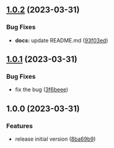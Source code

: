 ## [1.0.2](https://github.com/haru52/convertflac/compare/v1.0.1...v1.0.2) (2023-03-31)


### Bug Fixes

* **docs:** update README.md ([93f03ed](https://github.com/haru52/convertflac/commit/93f03edd5cd8d8bd39a868c63bb73864f477ee30))

## [1.0.1](https://github.com/haru52/convertflac/compare/v1.0.0...v1.0.1) (2023-03-31)


### Bug Fixes

* fix the bug ([3f6beee](https://github.com/haru52/convertflac/commit/3f6beee261ddc038d4ba3c1595ad586efdac0d9b))

## 1.0.0 (2023-03-31)


### Features

* release initial version ([8ba69b9](https://github.com/haru52/convertflac/commit/8ba69b983e5766130c5afb64e5ecf8b9e24e5994))

